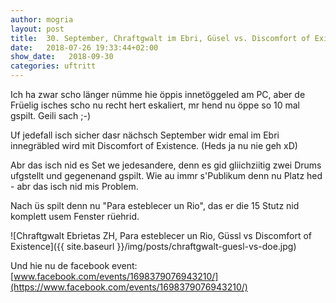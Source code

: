 ```yaml
---
author: mogria
layout: post
title:  30. September, Chraftgwalt im Ebri, Güsel vs. Discomfort of Existence & Para esteblecer un Rio
date:   2018-07-26 19:33:44+02:00
show_date:   2018-09-30
categories: uftritt
---
```


Ich ha zwar scho länger nümme hie öppis innetöggeled am PC, aber de Früelig isches scho nu recht hert eskaliert, mr hend nu öppe so 10 mal gspilt. Geili sach ;-)

Uf jedefall isch sicher dasr nächsch September widr emal im Ebri innegräbled wird mit Discomfort of Existence. (Heds ja nu nie geh xD)

Abr das isch nid es Set we jedesandere, denn es gid gliichziitig zwei Drums ufgstellt und gegenenand gspilt. Wie au immr s'Publikum denn nu Platz hed - abr das isch nid mis Problem.

Nach üs spilt denn nu "Para esteblecer un Rio", das er die 15 Stutz nid komplett usem Fenster rüehrid.

![Chraftgwalt Ebrietas ZH, Para esteblecer un Rio, Güssl vs Discomfort of Existence]({{ site.baseurl }}/img/posts/chraftgwalt-guesl-vs-doe.jpg)

Und hie nu de facebook event:  
[www.facebook.com/events/1698379076943210/](https://www.facebook.com/events/1698379076943210/)
